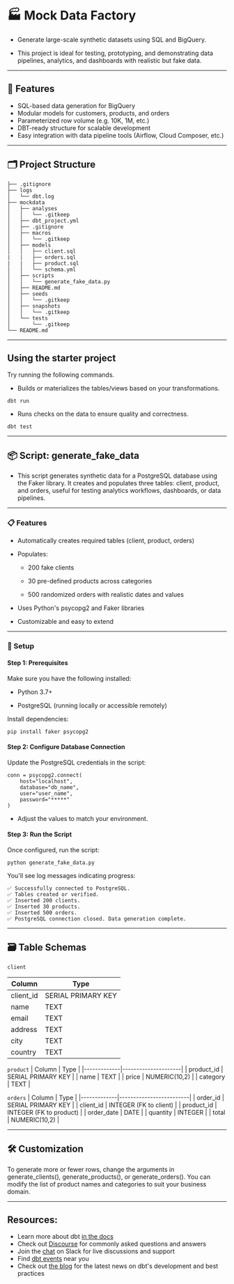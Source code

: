 # 🏭 Mock Data Factory

- Generate large-scale synthetic datasets using SQL and BigQuery.  

- This project is ideal for testing, prototyping, and demonstrating data pipelines, analytics, and dashboards with realistic but fake data.

---

## 📌 Features

- SQL-based data generation for BigQuery
- Modular models for customers, products, and orders
- Parameterized row volume (e.g. 10K, 1M, etc.)
- DBT-ready structure for scalable development
- Easy integration with data pipeline tools (Airflow, Cloud Composer, etc.)

---

## 🗂️ Project Structure

```
├── .gitignore
├── logs
│   └── dbt.log
├── mockdata
│   ├── analyses
│   │   └── .gitkeep
│   ├── dbt_project.yml
│   ├── .gitignore
│   ├── macros
│   │   └── .gitkeep
│   ├── models
│   │   ├── client.sql
|   |   ├── orders.sql
|   |   ├── product.sql
│   │   └── schema.yml
│   ├── scripts
│   │   └── generate_fake_data.py
│   ├── README.md
│   ├── seeds
│   │   └── .gitkeep
│   ├── snapshots
│   │   └── .gitkeep
│   └── tests
│       └── .gitkeep
└── README.md
```

---

## Using the starter project

Try running the following commands.

- Builds or materializes the tables/views based on your transformations.

```
dbt run
```

- Runs checks on the data to ensure quality and correctness.

```
dbt test
```

---

## 📦 Script: generate_fake_data

- This script generates synthetic data for a PostgreSQL database using the Faker library. It creates and populates three tables: client, product, and orders, useful for testing analytics workflows, dashboards, or data pipelines.

---

### 📋 Features

- Automatically creates required tables (client, product, orders)

- Populates:

    - 200 fake clients

    - 30 pre-defined products across categories

    - 500 randomized orders with realistic dates and values

- Uses Python's psycopg2 and Faker libraries

- Customizable and easy to extend

---

### 🚀 Setup

#### Step 1: Prerequisites

Make sure you have the following installed:

- Python 3.7+

- PostgreSQL (running locally or accessible remotely)

Install dependencies:

```
pip install faker psycopg2
```

#### Step 2: Configure Database Connection

Update the PostgreSQL credentials in the script:

```
conn = psycopg2.connect(
    host="localhost",
    database="db_name",
    user="user_name",
    password="*****"
)
```

- Adjust the values to match your environment.

#### Step 3: Run the Script

Once configured, run the script:

```
python generate_fake_data.py
```

You'll see log messages indicating progress:

```
✅ Successfully connected to PostgreSQL.
✅ Tables created or verified.
✅ Inserted 200 clients.
✅ Inserted 30 products.
✅ Inserted 500 orders.
✅ PostgreSQL connection closed. Data generation complete.
```
---

## 🗃️ Table Schemas

```client```

| Column    | Type               |
|-----------|--------------------|
| client_id | SERIAL PRIMARY KEY |
| name      | TEXT               |
| email     | TEXT               |
| address   | TEXT               |
| city      | TEXT               |
| country   | TEXT               |

```product```
| Column      | Type                |
|-------------|---------------------|
| product_id  | SERIAL PRIMARY KEY  |
| name        | TEXT                |
| price       | NUMERIC(10,2)       |
| category    | TEXT                |

```orders```
| Column      | Type                    |
|-------------|-------------------------|
| order_id    | SERIAL PRIMARY KEY      |
| client_id   | INTEGER (FK to client)  |
| product_id  | INTEGER (FK to product) |
| order_date  | DATE                    |
| quantity    | INTEGER                 |
| total       | NUMERIC(10,2)           |

---

## 🛠️ Customization

To generate more or fewer rows, change the arguments in generate_clients(), generate_products(), or generate_orders(). You can modify the list of product names and categories to suit your business domain.

---

## Resources:
- Learn more about dbt [in the docs](https://docs.getdbt.com/docs/introduction)
- Check out [Discourse](https://discourse.getdbt.com/) for commonly asked questions and answers
- Join the [chat](https://community.getdbt.com/) on Slack for live discussions and support
- Find [dbt events](https://events.getdbt.com) near you
- Check out [the blog](https://blog.getdbt.com/) for the latest news on dbt's development and best practices
